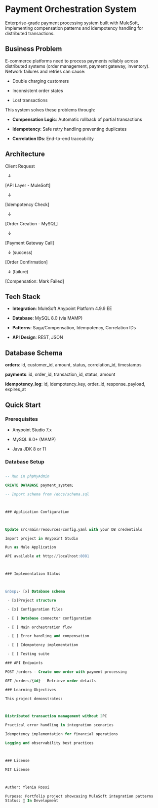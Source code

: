 # Payment Orchestration System



Enterprise-grade payment processing system built with MuleSoft, implementing compensation patterns and idempotency handling for distributed transactions.



## Business Problem



E-commerce platforms need to process payments reliably across distributed systems (order management, payment gateway, inventory). Network failures and retries can cause:

- Double charging customers

- Inconsistent order states

- Lost transactions



This system solves these problems through:

- **Compensation Logic**: Automatic rollback of partial transactions

- **Idempotency**: Safe retry handling preventing duplicates

- **Correlation IDs**: End-to-end traceability



## Architecture



Client Request

&nbsp;	↓

[API Layer - MuleSoft]

&nbsp;	↓

[Idempotency Check]

&nbsp;	↓

[Order Creation - MySQL]

&nbsp;	↓

[Payment Gateway Call]

&nbsp;	↓ (success)

[Order Confirmation]

&nbsp;	↓ (failure)

[Compensation: Mark Failed]



## Tech Stack



- **Integration**: MuleSoft Anypoint Platform 4.9.9 EE

- **Database**: MySQL 8.0 (via MAMP)

- **Patterns**: Saga/Compensation, Idempotency, Correlation IDs

- **API Design**: REST, JSON



## Database Schema



**orders**: id, customer_id, amount, status, correlation_id, timestamps  

**payments**: id, order_id, transaction_id, status, amount  

**idempotency_log**: id, idempotency_key, order_id, response_payload, expires_at



## Quick Start



### Prerequisites

- Anypoint Studio 7.x

- MySQL 8.0+ (MAMP)

- Java JDK 8 or 11



### Database Setup

```sql

-- Run in phpMyAdmin

CREATE DATABASE payment_system;

-- Import schema from /docs/schema.sql



### Application Configuration



Update src/main/resources/config.yaml with your DB credentials

Import project in Anypoint Studio

Run as Mule Application

API available at http://localhost:8081



### Implementation Status



&nbsp;- [x] Database schema

 - [x]Project structure

 - [x] Configuration files

 - [ ] Database connector configuration

 - [ ] Main orchestration flow

 - [ ] Error handling and compensation

 - [ ] Idempotency implementation

 - [ ] Testing suite

### API Endpoints

POST /orders - Create new order with payment processing

GET /orders/{id} - Retrieve order details

### Learning Objectives

This project demonstrates:



Distributed transaction management without 2PC

Practical error handling in integration scenarios

Idempotency implementation for financial operations

Logging and observability best practices



### License

MIT License



Author: Ylenia Rossi

Purpose: Portfolio project showcasing MuleSoft integration patterns
Status: 🚧 In Development

